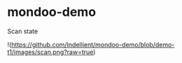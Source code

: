 # mondoo-demo

Scan state

!(https://github.com/Indellient/mondoo-demo/blob/demo-t1/images/scan.png?raw=true)

